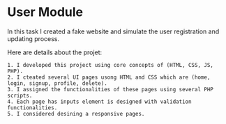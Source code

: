 # User Module

In this task I created a fake website and simulate the user registration and updating 
process. 

Here are details about the projet:

    1. I developed this project using core concepts of (HTML, CSS, JS, PHP).
    2. I cteated several UI pages usong HTML and CSS which are (home, login, signup, profile, delete).
    3. I assigned the functionalities of these pages using several PHP scripts.
    4. Each page has inputs element is designed with validation functionalities.
    5. I considered desining a responsive pages. 
